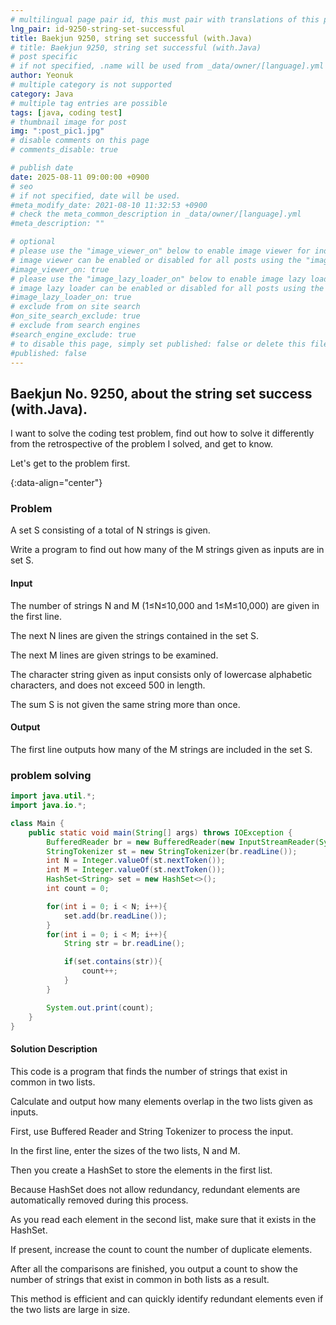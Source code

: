 ```yaml
---
# multilingual page pair id, this must pair with translations of this page. (This name must be unique)
lng_pair: id-9250-string-set-successful
title: Baekjun 9250, string set successful (with.Java)
# title: Baekjun 9250, string set successful (with.Java)
# post specific
# if not specified, .name will be used from _data/owner/[language].yml
author: Yeonuk
# multiple category is not supported
category: Java
# multiple tag entries are possible
tags: [java, coding test]
# thumbnail image for post
img: ":post_pic1.jpg"
# disable comments on this page
# comments_disable: true

# publish date
date: 2025-08-11 09:00:00 +0900
# seo
# if not specified, date will be used.
#meta_modify_date: 2021-08-10 11:32:53 +0900
# check the meta_common_description in _data/owner/[language].yml
#meta_description: ""

# optional
# please use the "image_viewer_on" below to enable image viewer for individual pages or posts (_posts/ or [language]/_posts folders).
# image viewer can be enabled or disabled for all posts using the "image_viewer_posts: true" setting in _data/conf/main.yml.
#image_viewer_on: true
# please use the "image_lazy_loader_on" below to enable image lazy loader for individual pages or posts (_posts/ or [language]/_posts folders).
# image lazy loader can be enabled or disabled for all posts using the "image_lazy_loader_posts: true" setting in _data/conf/main.yml.
#image_lazy_loader_on: true
# exclude from on site search
#on_site_search_exclude: true
# exclude from search engines
#search_engine_exclude: true
# to disable this page, simply set published: false or delete this file
#published: false
---
```


<!-- outline-start -->

## Baekjun No. 9250, about the string set success (with.Java).

I want to solve the coding test problem, find out how to solve it differently from the retrospective of the problem I solved, and get to know.

Let's get to the problem first.

{:data-align="center"}

<!-- outline-end -->

### Problem

A set S consisting of a total of N strings is given.

Write a program to find out how many of the M strings given as inputs are in set S.

#### Input

The number of strings N and M (1≤N≤10,000 and 1≤M≤10,000) are given in the first line.

The next N lines are given the strings contained in the set S.

The next M lines are given strings to be examined.

The character string given as input consists only of lowercase alphabetic characters, and does not exceed 500 in length.

The sum S is not given the same string more than once.

#### Output

The first line outputs how many of the M strings are included in the set S.

### problem solving

```java
import java.util.*;
import java.io.*;

class Main {
    public static void main(String[] args) throws IOException {
        BufferedReader br = new BufferedReader(new InputStreamReader(System.in));
        StringTokenizer st = new StringTokenizer(br.readLine());
        int N = Integer.valueOf(st.nextToken());
        int M = Integer.valueOf(st.nextToken());
        HashSet<String> set = new HashSet<>();
        int count = 0;

        for(int i = 0; i < N; i++){
            set.add(br.readLine());
        }
        for(int i = 0; i < M; i++){
            String str = br.readLine();

            if(set.contains(str)){
                count++;
            }
        }

        System.out.print(count);
    }
}
```

#### Solution Description

This code is a program that finds the number of strings that exist in common in two lists.

Calculate and output how many elements overlap in the two lists given as inputs.

First, use Buffered Reader and String Tokenizer to process the input.

In the first line, enter the sizes of the two lists, N and M.

Then you create a HashSet to store the elements in the first list.

Because HashSet does not allow redundancy, redundant elements are automatically removed during this process.

As you read each element in the second list, make sure that it exists in the HashSet.

If present, increase the count to count the number of duplicate elements.

After all the comparisons are finished, you output a count to show the number of strings that exist in common in both lists as a result.

This method is efficient and can quickly identify redundant elements even if the two lists are large in size.
